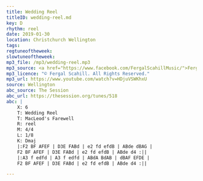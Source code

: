 ```yaml
---
title: Wedding Reel
titleID: wedding-reel.md
key: D
rhythm: reel
date: 2019-01-30
location: Christchurch Wellington
tags:
regtuneoftheweek:
slowtuneoftheweek:
mp3_file: /mp3/wedding-reel.mp3
mp3_source: <a href="https://www.facebook.com/FergalScahillMusic/">Fergal Scahill</a>, member of <a href="http://www.webanjo3.com/">We Banjo 3</a>
mp3_licence: "© Fergal Scahill. All Rights Reserved."
mp3_url: https://www.youtube.com/watch?v=HDjuVSWKhxU
source: Wellington
abc_source: The Session
abc_url: https://thesession.org/tunes/518
abc: |
    X: 6
    T: Wedding Reel
    T: MacLeod's Farewell
    R: reel
    M: 4/4
    L: 1/8
    K: Dmaj
    |:F2 BF AFEF | D3E FABd | e2 fd efdB | ABde dBAG |
    F2 BF AFEF | D3E FABd | e2 fd efdB | ABde d4 :||
    |:A3 f edfd | A3 f edfd | ABdA BdAB | dBAF EFDE |
    F2 BF AFEF | D3E FABd | e2 fd efdB | ABde d4 :||

---
```

